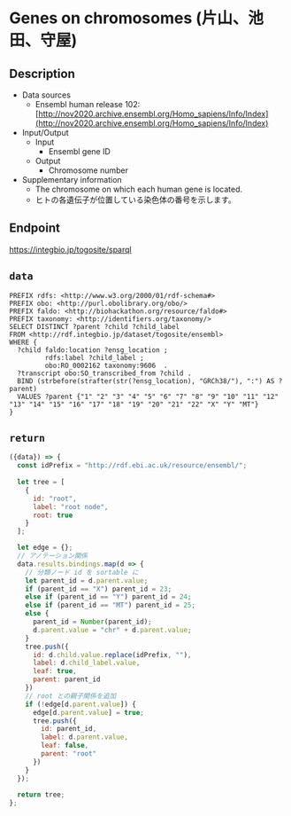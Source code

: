 # Genes on chromosomes (片山、池田、守屋)

## Description

- Data sources
    - Ensembl human release 102: [http://nov2020.archive.ensembl.org/Homo_sapiens/Info/Index](http://nov2020.archive.ensembl.org/Homo_sapiens/Info/Index)
- Input/Output
    -  Input
        - Ensembl gene ID
    - Output
        - Chromosome number
- Supplementary information
    - The chromosome on which each human gene is located.
    - ヒトの各遺伝子が位置している染色体の番号を示します。

## Endpoint

https://integbio.jp/togosite/sparql

## `data`

```sparql
PREFIX rdfs: <http://www.w3.org/2000/01/rdf-schema#>
PREFIX obo: <http://purl.obolibrary.org/obo/>
PREFIX faldo: <http://biohackathon.org/resource/faldo#>
PREFIX taxonomy: <http://identifiers.org/taxonomy/>
SELECT DISTINCT ?parent ?child ?child_label
FROM <http://rdf.integbio.jp/dataset/togosite/ensembl>
WHERE {
  ?child faldo:location ?ensg_location ;
         rdfs:label ?child_label ;
         obo:RO_0002162 taxonomy:9606  .
  ?transcript obo:SO_transcribed_from ?child .
  BIND (strbefore(strafter(str(?ensg_location), "GRCh38/"), ":") AS ?parent)
  VALUES ?parent {"1" "2" "3" "4" "5" "6" "7" "8" "9" "10" "11" "12" "13" "14" "15" "16" "17" "18" "19" "20" "21" "22" "X" "Y" "MT"}
}
```

## `return`

```javascript
({data}) => {
  const idPrefix = "http://rdf.ebi.ac.uk/resource/ensembl/";
  
  let tree = [
    {
      id: "root",
      label: "root node",
      root: true
    }
  ];

  let edge = {};
  // アノテーション関係
  data.results.bindings.map(d => {
    // 分類ノード id を sortable に
    let parent_id = d.parent.value;
    if (parent_id == "X") parent_id = 23;
    else if (parent_id == "Y") parent_id = 24;
    else if (parent_id == "MT") parent_id = 25;
    else {
      parent_id = Number(parent_id);
      d.parent.value = "chr" + d.parent.value;
    }
    tree.push({
      id: d.child.value.replace(idPrefix, ""),
      label: d.child_label.value,
      leaf: true,
      parent: parent_id
    })
    // root との親子関係を追加
    if (!edge[d.parent.value]) {
      edge[d.parent.value] = true;
      tree.push({     
        id: parent_id,
        label: d.parent.value,
        leaf: false,
        parent: "root"
      })
    }
  });
  
  return tree;
};
```